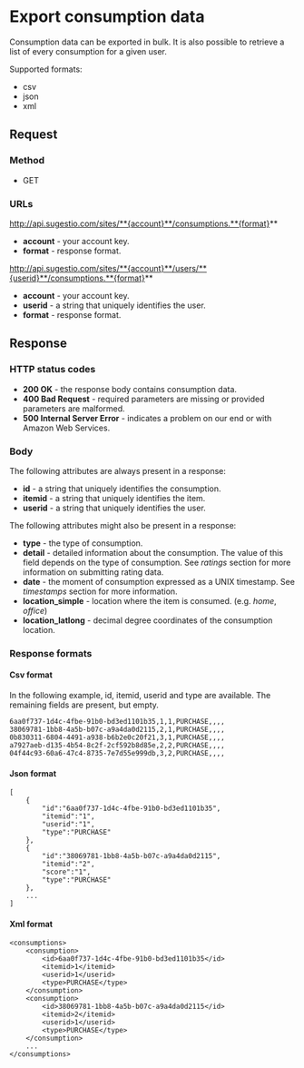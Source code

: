 # Export consumption data
Consumption data can be exported in bulk. It is also possible to retrieve a list of every consumption for a given user.

Supported formats:

* csv
* json
* xml

## Request

### Method

* GET

### URLs

http://api.sugestio.com/sites/**{account}**/consumptions.**{format}**

* **account** - your account key.
* **format** - response format.

http://api.sugestio.com/sites/**{account}**/users/**{userid}**/consumptions.**{format}**

* **account** - your account key.
* **userid** - a string that uniquely identifies the user.
* **format** - response format.

## Response

### HTTP status codes

* **200 OK** - the response body contains consumption data.
* **400 Bad Request** - required parameters are missing or provided parameters are malformed.
* **500 Internal Server Error** - indicates a problem on our end or with Amazon Web Services.

### Body

The following attributes are always present in a response:

* **id** - a string that uniquely identifies the consumption.
* **itemid** - a string that uniquely identifies the item.
* **userid** - a string that uniquely identifies the user.

The following attributes might also be present in a response:

* **type** - the type of consumption.
* **detail** - detailed information about the consumption. The value of this field depends on the type of consumption. See *ratings* section for more information on submitting rating data.
* **date** - the moment of consumption expressed as a UNIX timestamp. See *timestamps* section for more information.
* **location_simple** - location where the item is consumed. (e.g. *home*, *office*)
* **location_latlong** - decimal degree coordinates of the consumption location.

### Response formats

#### Csv format

In the following example, id, itemid, userid and type are available. The remaining fields are present, but empty.

	6aa0f737-1d4c-4fbe-91b0-bd3ed1101b35,1,1,PURCHASE,,,,
	38069781-1bb8-4a5b-b07c-a9a4da0d2115,2,1,PURCHASE,,,,
	0b830311-6804-4491-a938-b6b2e0c20f21,3,1,PURCHASE,,,,
	a7927aeb-d135-4b54-8c2f-2cf592b8d85e,2,2,PURCHASE,,,,
	04f44c93-60a6-47c4-8735-7e7d55e999db,3,2,PURCHASE,,,,

#### Json format

	[
		{
			"id":"6aa0f737-1d4c-4fbe-91b0-bd3ed1101b35",
			"itemid":"1",
			"userid":"1",
			"type":"PURCHASE"
		},
		{
			"id":"38069781-1bb8-4a5b-b07c-a9a4da0d2115",
			"itemid":"2",
			"score":"1",
			"type":"PURCHASE"					
		},
		...
	]
	
#### Xml format

	<consumptions>
		<consumption>
			<id>6aa0f737-1d4c-4fbe-91b0-bd3ed1101b35</id>
			<itemid>1</itemid>
			<userid>1</userid>
			<type>PURCHASE</type>
		</consumption>
		<consumption>
			<id>38069781-1bb8-4a5b-b07c-a9a4da0d2115</id>
			<itemid>2</itemid>
			<userid>1</userid>
			<type>PURCHASE</type>
		</consumption>
		...
	</consumptions>